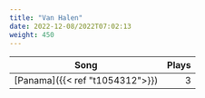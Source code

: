 ```yaml
---
title: "Van Halen"
date: 2022-12-08/2022T07:02:13
weight: 450
---
```




 Song | Plays 
----- | -----:
[Panama]({{< ref "t1054312">}}) | 3

